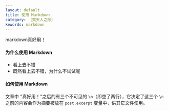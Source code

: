 ```yaml
---
layout: default
title: 使用 Markdown
category: ［究天人之际］
kewords: markdown
---
```

markdown真好用！


#### 为什么使用 Markdown

* 看上去不错  
* 既然看上去不错，为什么不试试呢  

#### 如何使用 Markdown
文章中 "真好用！"之后的有三个不可见的 `\n`（即空了两行），它决定了这三个 `\n` 之前的内容会作为摘要被放在 `post.excerpt` 变量中，供其它文件使用。